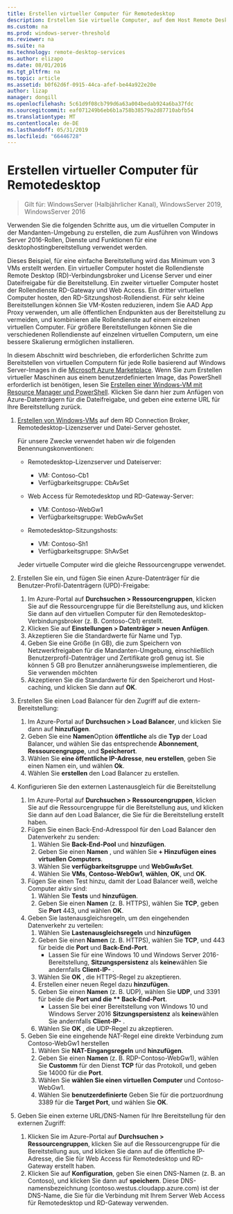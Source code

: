```yaml
---
title: Erstellen virtueller Computer für Remotedesktop
description: Erstellen Sie virtuelle Computer, auf dem Host Remote Desktop-Komponenten in der Cloud.
ms.custom: na
ms.prod: windows-server-threshold
ms.reviewer: na
ms.suite: na
ms.technology: remote-desktop-services
ms.author: elizapo
ms.date: 08/01/2016
ms.tgt_pltfrm: na
ms.topic: article
ms.assetid: b0f62d6f-0915-44ca-afef-be44a922e20e
author: lizap
manager: dongill
ms.openlocfilehash: 5c61d9f08cb799d6a63a004bedab924a6ba37fdc
ms.sourcegitcommit: eaf071249b6eb6b1a758b38579a2d87710abfb54
ms.translationtype: MT
ms.contentlocale: de-DE
ms.lasthandoff: 05/31/2019
ms.locfileid: "66446728"
---
```

# <a name="create-virtual-machines-for-remote-desktop"></a>Erstellen virtueller Computer für Remotedesktop

>Gilt für: WindowsServer (Halbjährlicher Kanal), WindowsServer 2019, WindowsServer 2016

Verwenden Sie die folgenden Schritte aus, um die virtuellen Computer in der Mandanten-Umgebung zu erstellen, die zum Ausführen von Windows Server 2016-Rollen, Dienste und Funktionen für eine desktophostingbereitstellung verwendet werden.   
  
Dieses Beispiel, für eine einfache Bereitstellung wird das Minimum von 3 VMs erstellt werden. Ein virtueller Computer hostet die Rollendienste Remote Desktop (RD)-Verbindungsbroker und License Server und einer Dateifreigabe für die Bereitstellung. Ein zweiter virtueller Computer hostet der Rollendienste RD-Gateway und Web Access.  Ein dritter virtuellen Computer hosten, den RD-Sitzungshost-Rollendienst. Für sehr kleine Bereitstellungen können Sie VM-Kosten reduzieren, indem Sie AAD App Proxy verwenden, um alle öffentlichen Endpunkten aus der Bereitstellung zu vermeiden, und kombinieren alle Rollendienste auf einem einzelnen virtuellen Computer. Für größere Bereitstellungen können Sie die verschiedenen Rollendienste auf einzelnen virtuellen Computern, um eine bessere Skalierung ermöglichen installieren.  
  
In diesem Abschnitt wird beschrieben, die erforderlichen Schritte zum Bereitstellen von virtuellen Computern für jede Rolle basierend auf Windows Server-Images in die [Microsoft Azure Marketplace](https://azure.microsoft.com/marketplace/). Wenn Sie zum Erstellen virtueller Maschinen aus einem benutzerdefinierten Image, das PowerShell erforderlich ist benötigen, lesen Sie [Erstellen einer Windows-VM mit Resource Manager und PowerShell](https://azure.microsoft.com/documentation/articles/virtual-machines-windows-ps-create/). Klicken Sie dann hier zum Anfügen von Azure-Datenträgern für die Dateifreigabe, und geben eine externe URL für Ihre Bereitstellung zurück.  
  
1. [Erstellen von Windows-VMs](https://azure.microsoft.com/documentation/articles/virtual-machines-windows-hero-tutorial/) auf dem RD Connection Broker, Remotedesktop-Lizenzserver und Datei-Server gehostet.  
  
   Für unsere Zwecke verwendet haben wir die folgenden Benennungskonventionen:  
   - Remotedesktop-Lizenzserver und Dateiserver:   
       - VM: Contoso-Cb1  
       - Verfügbarkeitsgruppe: CbAvSet    
   - Web Access für Remotedesktop und RD-Gateway-Server:   
       - VM: Contoso-WebGw1  
       - Verfügbarkeitsgruppe: WebGwAvSet  
          
   - Remotedesktop-Sitzungshosts:   
       - VM: Contoso-Sh1  
       - Verfügbarkeitsgruppe: ShAvSet  
          
   Jeder virtuelle Computer wird die gleiche Ressourcengruppe verwendet.  
2. Erstellen Sie ein, und fügen Sie einen Azure-Datenträger für die Benutzer-Profil-Datenträgern (UPD)-Freigabe:  
   1.  Im Azure-Portal auf **Durchsuchen > Ressourcengruppen**, klicken Sie auf die Ressourcengruppe für die Bereitstellung aus, und klicken Sie dann auf den virtuellen Computer für den Remotedesktop-Verbindungsbroker (z. B. Contoso-Cb1) erstellt.  
   2.  Klicken Sie auf **Einstellungen > Datenträger > neuen Anfügen**.  
   3.  Akzeptieren Sie die Standardwerte für Name und Typ.  
   4.  Geben Sie eine Größe (in GB), die zum Speichern von Netzwerkfreigaben für die Mandanten-Umgebung, einschließlich Benutzerprofil-Datenträger und Zertifikate groß genug ist. Sie können 5 GB pro Benutzer annäherungsweise implementieren, die Sie verwenden möchten  
   5.  Akzeptieren Sie die Standardwerte für den Speicherort und Host-caching, und klicken Sie dann auf **OK**.  
3. Erstellen Sie einen Load Balancer für den Zugriff auf die extern-Bereitstellung:
   1. Im Azure-Portal auf **Durchsuchen > Load Balancer**, und klicken Sie dann auf **hinzufügen**.
   2. Geben Sie eine **Namen**Option **öffentliche** als die **Typ** der Load Balancer, und wählen Sie das entsprechende **Abonnement**,  **Ressourcengruppe**, und **Speicherort**.
   3. Wählen Sie **eine öffentliche IP-Adresse**, **neu erstellen**, geben Sie einen Namen ein, und wählen **Ok**.
   4. Wählen Sie **erstellen** den Load Balancer zu erstellen.
4. Konfigurieren Sie den externen Lastenausgleich für die Bereitstellung
   1. Im Azure-Portal auf **Durchsuchen > Ressourcengruppen**, klicken Sie auf die Ressourcengruppe für die Bereitstellung aus, und klicken Sie dann auf den Load Balancer, die Sie für die Bereitstellung erstellt haben.
   2. Fügen Sie einen Back-End-Adresspool für den Load Balancer den Datenverkehr zu senden:
       1. Wählen Sie **Back-End-Pool** und **hinzufügen**.
       2. Geben Sie einen **Namen** , und wählen Sie  **\+ Hinzufügen eines virtuellen Computers**.
       3. Wählen Sie **verfügbarkeitsgruppe** und **WebGwAvSet**.
       4. Wählen Sie **VMs**, **Contoso-WebGw1**, **wählen**, **OK**, und **OK**.
   3. Fügen Sie einen Test hinzu, damit der Load Balancer weiß, welche Computer aktiv sind:
       1. Wählen Sie **Tests** und **hinzufügen**.
       2. Geben Sie einen **Namen** (z. B. HTTPS), wählen Sie **TCP**, geben Sie **Port** 443, und wählen **OK**.
   4. Geben Sie lastenausgleichsregeln, um den eingehenden Datenverkehr zu verteilen:
      1. Wählen Sie **Lastenausgleichsregeln** und **hinzufügen**
      2. Geben Sie einen **Namen** (z. B. HTTPS), wählen Sie **TCP**, und 443 für beide die **Port** und **Back-End-Port**.
          - Lassen Sie für eine Windows 10 und Windows Server 2016-Bereitstellung, **Sitzungspersistenz** als **keine**wählen Sie andernfalls **Client-IP-** .
      3. Wählen Sie **OK** , die HTTPS-Regel zu akzeptieren.
      4. Erstellen einer neuen Regel dazu **hinzufügen**.
      5. Geben Sie einen **Namen** (z. B. UDP), wählen Sie **UDP**, und 3391 für beide die <strong>Port und die ** Back-End-Port</strong>.
          - Lassen Sie bei einer Bereitstellung von Windows 10 und Windows Server 2016 **Sitzungspersistenz** als **keine**wählen Sie andernfalls **Client-IP-** .
      6. Wählen Sie **OK** , die UDP-Regel zu akzeptieren.
   5. Geben Sie eine eingehende NAT-Regel eine direkte Verbindung zum Contoso-WebGw1 herstellen
       1. Wählen Sie **NAT-Eingangsregeln** und **hinzufügen**.
       2. Geben Sie einen **Namen** (z. B. RDP-Contoso-WebGw1), wählen Sie **Customm** für den Dienst **TCP** für das Protokoll, und geben Sie 14000 für die **Port**.
       3. Wählen Sie **wählen Sie einen virtuellen Computer** und Contoso-WebGw1.
       4. Wählen Sie **benutzerdefinierte** Geben Sie für die portzuordnung 3389 für die **Target Port**, und wählen Sie **OK**.
5. Geben Sie einen externe URL/DNS-Namen für Ihre Bereitstellung für den externen Zugriff:  
   1.  Klicken Sie im Azure-Portal auf **Durchsuchen > Ressourcengruppen**, klicken Sie auf die Ressourcengruppe für die Bereitstellung aus, und klicken Sie dann auf die öffentliche IP-Adresse, die Sie für Web Access für Remotedesktop und RD-Gateway erstellt haben.  
   2.  Klicken Sie auf **Konfiguration**, geben Sie einen DNS-Namen (z. B. an Contoso), und klicken Sie dann auf **speichern**. Diese DNS-namensbezeichnung (contoso.westus.cloudapp.azure.com) ist der DNS-Name, die Sie für die Verbindung mit Ihrem Server Web Access für Remotedesktop und RD-Gateway verwenden.  

